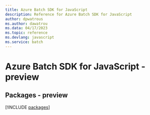 ```yaml
---
title: Azure Batch SDK for JavaScript
description: Reference for Azure Batch SDK for JavaScript
author: dpwatrous
ms.author: dawatrou
ms.data: 04/17/2023
ms.topic: reference
ms.devlang: javascript
ms.service: batch
---
```

# Azure Batch SDK for JavaScript - preview
## Packages - preview
[!INCLUDE [packages](batch-index.md)]